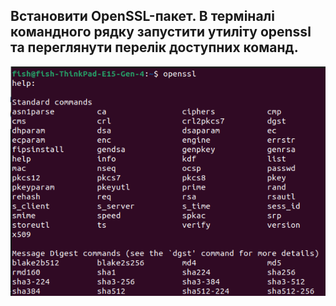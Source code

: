 ## Встановити OpenSSL-пакет. В терміналі командного рядку запустити утиліту openssl та переглянути перелік доступних команд.
![Alt text](img/image.png)